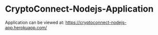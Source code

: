 # CryptoConnect-Nodejs-Application

Application can be viewed at: https://cryptoconnect-nodejs-app.herokuapp.com/
